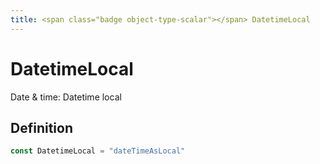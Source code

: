 ```yaml
---
title: <span class="badge object-type-scalar"></span> DatetimeLocal
---
```

# <span class="badge object-type-scalar"></span> DatetimeLocal

Date & time: Datetime local

## Definition

```go
const DatetimeLocal = "dateTimeAsLocal"
```
